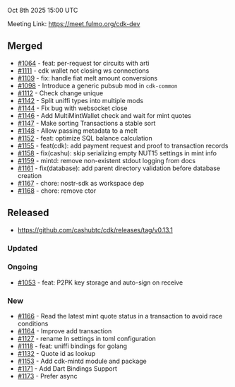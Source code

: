 Oct 8th 2025 15:00 UTC

Meeting Link: https://meet.fulmo.org/cdk-dev

## Merged
- [#1064](https://github.com/cashubtc/cdk/pull/1064) - feat: per-request tor circuits with arti
- [#1111](https://github.com/cashubtc/cdk/issues/1111) - cdk wallet not closing ws connections
-  [#1109](https://github.com/cashubtc/cdk/pull/1109) - fix: handle fiat melt amount conversions
- [#1098](https://github.com/cashubtc/cdk/pull/1098) - Introduce a generic pubsub mod in `cdk-common`
- [#1112](https://github.com/cashubtc/cdk/pull/1112) - Check change unique
- [#1142](https://github.com/cashubtc/cdk/pull/1142) - Split uniffi types into multiple mods
- [#1144](https://github.com/cashubtc/cdk/pull/1144) - Fix bug with websocket close
- [#1146](https://github.com/cashubtc/cdk/pull/1146) - Add MultiMintWallet check and wait for mint quotes
- [#1147](https://github.com/cashubtc/cdk/pull/1147) - Make sorting Transactions a stable sort
- [#1148](https://github.com/cashubtc/cdk/pull/1148) - Allow passing metadata to a melt
- [#1152](https://github.com/cashubtc/cdk/pull/1152) - feat: optimize SQL balance calculation
- [#1155](https://github.com/cashubtc/cdk/pull/1155) - feat(cdk): add payment request and proof to transaction records
- [#1158](https://github.com/cashubtc/cdk/pull/1158) - fix(cashu): skip serializing empty NUT15 settings in mint info
- [#1159](https://github.com/cashubtc/cdk/pull/1159) - mintd: remove non-existent stdout logging from docs
- [#1161](https://github.com/cashubtc/cdk/pull/1161) - fix(database): add parent directory validation before database creation
- [#1167](https://github.com/cashubtc/cdk/pull/1167) - chore: nostr-sdk as workspace dep
- [#1168](https://github.com/cashubtc/cdk/pull/1168) - chore: remove ctor


## Released
- https://github.com/cashubtc/cdk/releases/tag/v0.13.1


### Updated


### Ongoing 

- [#1053](https://github.com/cashubtc/cdk/pull/1053) - feat: P2PK key storage and auto-sign on receive

### New
- [#1166](https://github.com/cashubtc/cdk/pull/1166) - Read the latest mint quote status in a transaction to avoid race conditions
- [#1164](https://github.com/cashubtc/cdk/pull/1164) - Improve add transaction
- [#1127](https://github.com/cashubtc/cdk/pull/1127) - rename ln settings in toml configuration
- [#1118](https://github.com/cashubtc/cdk/pull/1118) - feat: uniffi bindings for golang
- [#1132](https://github.com/cashubtc/cdk/pull/1132) - Quote id as lookup
- [#1153](https://github.com/cashubtc/cdk/pull/1153) - Add cdk-mintd module and package
- [#1171](https://github.com/cashubtc/cdk/pull/1171) - Add Dart Bindings Support
- [#1173](https://github.com/cashubtc/cdk/pull/1173) - Prefer async

